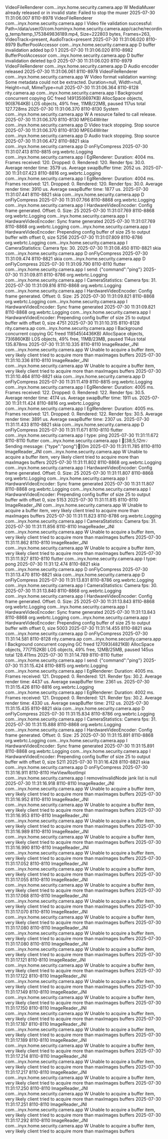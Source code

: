 VideoFileRenderer       com...inyx.home.security.camera.app  W  MediaMuxer already released or in invalid state: Failed to stop the muxer
2025-07-30 11:31:06.007  8110-8978  VideoFileRenderer       com...inyx.home.security.camera.app  I  Video file validation successful: Path=/data/user/0/com.hominyx.home.security.camera.app/cache/recording_temp/temp_1753849836189.mp4, Size=222803 bytes, Frames=263, VideoTrack=present, AudioTrack=present
2025-07-30 11:31:06.020  8110-8979  BufferPoolAccessor      com...inyx.home.security.camera.app  D  buffer invalidation added bp:0 1
2025-07-30 11:31:06.020  8110-8982  BufferPoolAccessor      com...inyx.home.security.camera.app  D  buffer invalidation deleted bp:0
2025-07-30 11:31:06.020  8110-8979  VideoFileRenderer       com...inyx.home.security.camera.app  D  Audio encoder released
2025-07-30 11:31:06.061  8110-8978  VideoFileRenderer       com...inyx.home.security.camera.app  W  Video format validation warning: Some metadata could not be extracted. Duration=null, Width=null, Height=null, MimeType=null
2025-07-30 11:31:06.364  8110-8128  rity.camera.ap          com...inyx.home.security.camera.app  I  Background concurrent copying GC freed 149135(6697KB) AllocSpace objects, 90(8764KB) LOS objects, 49% free, 11MB/22MB, paused 117us total 127.728ms
2025-07-30 11:31:06.370  8110-8130  System                  com...inyx.home.security.camera.app  W  A resource failed to call release.
2025-07-30 11:31:06.370  8110-8130  MPEG4Writer             com...inyx.home.security.camera.app  D  Video track stopping. Stop source
2025-07-30 11:31:06.370  8110-8130  MPEG4Writer             com...inyx.home.security.camera.app  D  Audio track stopping. Stop source
2025-07-30 11:31:06.472  8110-8821  skia                    com...inyx.home.security.camera.app  D  onFlyCompress
2025-07-30 11:31:07.413  8110-8815  org.webrtc.Logging      com...inyx.home.security.camera.app  I  EglRenderer: Duration: 4004 ms. Frames received: 120. Dropped: 0. Rendered: 120. Render fps: 30.0. Average render time: 3579 us. Average swapBuffer time: 2052 us.
2025-07-30 11:31:07.423  8110-8816  org.webrtc.Logging      com...inyx.home.security.camera.app  I  EglRenderer: Duration: 4004 ms. Frames received: 121. Dropped: 0. Rendered: 120. Render fps: 30.0. Average render time: 3910 us. Average swapBuffer time: 1877 us.
2025-07-30 11:31:07.441  8110-8821  skia                    com...inyx.home.security.camera.app  D  onFlyCompress
2025-07-30 11:31:07.766  8110-8868  org.webrtc.Logging      com...inyx.home.security.camera.app  I  HardwareVideoEncoder: Config frame generated. Offset: 0. Size: 25
2025-07-30 11:31:07.769  8110-8868  org.webrtc.Logging      com...inyx.home.security.camera.app  I  HardwareVideoEncoder: Sync frame generated
2025-07-30 11:31:07.769  8110-8868  org.webrtc.Logging      com...inyx.home.security.camera.app  I  HardwareVideoEncoder: Prepending config buffer of size 25 to output buffer with offset 0, size 5256
2025-07-30 11:31:07.809  8110-8786  org.webrtc.Logging      com...inyx.home.security.camera.app  I  CameraStatistics: Camera fps: 30.
2025-07-30 11:31:08.450  8110-8821  skia                    com...inyx.home.security.camera.app  D  onFlyCompress
2025-07-30 11:31:09.474  8110-8821  skia                    com...inyx.home.security.camera.app  D  onFlyCompress
2025-07-30 11:31:09.790  8110-8110  flutter                 com...inyx.home.security.camera.app  I  send: {"command":"ping"}
2025-07-30 11:31:09.811  8110-8786  org.webrtc.Logging      com...inyx.home.security.camera.app  I  CameraStatistics: Camera fps: 31.
2025-07-30 11:31:09.816  8110-8868  org.webrtc.Logging      com...inyx.home.security.camera.app  I  HardwareVideoEncoder: Config frame generated. Offset: 0. Size: 25
2025-07-30 11:31:09.821  8110-8868  org.webrtc.Logging      com...inyx.home.security.camera.app  I  HardwareVideoEncoder: Sync frame generated
2025-07-30 11:31:09.821  8110-8868  org.webrtc.Logging      com...inyx.home.security.camera.app  I  HardwareVideoEncoder: Prepending config buffer of size 25 to output buffer with offset 0, size 4751
2025-07-30 11:31:10.315  8110-8128  rity.camera.ap          com...inyx.home.security.camera.app  I  Background concurrent copying GC freed 118545(4436KB) AllocSpace objects, 73(6860KB) LOS objects, 49% free, 11MB/23MB, paused 114us total 135.878ms
2025-07-30 11:31:10.335  8110-8110  ImageReader_JNI         com...inyx.home.security.camera.app  W  Unable to acquire a buffer item, very likely client tried to acquire more than maxImages buffers
2025-07-30 11:31:10.336  8110-8110  ImageReader_JNI         com...inyx.home.security.camera.app  W  Unable to acquire a buffer item, very likely client tried to acquire more than maxImages buffers
2025-07-30 11:31:10.464  8110-8821  skia                    com...inyx.home.security.camera.app  D  onFlyCompress
2025-07-30 11:31:11.419  8110-8815  org.webrtc.Logging      com...inyx.home.security.camera.app  I  EglRenderer: Duration: 4005 ms. Frames received: 122. Dropped: 0. Rendered: 122. Render fps: 30.5. Average render time: 4174 us. Average swapBuffer time: 1911 us.
2025-07-30 11:31:11.424  8110-8816  org.webrtc.Logging      com...inyx.home.security.camera.app  I  EglRenderer: Duration: 4005 ms. Frames received: 121. Dropped: 0. Rendered: 122. Render fps: 30.5. Average render time: 3891 us. Average swapBuffer time: 2307 us.
2025-07-30 11:31:11.433  8110-8821  skia                    com...inyx.home.security.camera.app  D  onFlyCompress
2025-07-30 11:31:11.671  8110-8110  flutter                 com...inyx.home.security.camera.app  I  type: ping
2025-07-30 11:31:11.672  8110-8110  flutter                 com...inyx.home.security.camera.app  I  [38;5;12m💡 Sending message: {"type":"pong"}[0m
2025-07-30 11:31:11.785  8110-8110  ImageReader_JNI         com...inyx.home.security.camera.app  W  Unable to acquire a buffer item, very likely client tried to acquire more than maxImages buffers
2025-07-30 11:31:11.802  8110-8868  org.webrtc.Logging      com...inyx.home.security.camera.app  I  HardwareVideoEncoder: Config frame generated. Offset: 0. Size: 25
2025-07-30 11:31:11.807  8110-8868  org.webrtc.Logging      com...inyx.home.security.camera.app  I  HardwareVideoEncoder: Sync frame generated
2025-07-30 11:31:11.807  8110-8868  org.webrtc.Logging      com...inyx.home.security.camera.app  I  HardwareVideoEncoder: Prepending config buffer of size 25 to output buffer with offset 0, size 5153
2025-07-30 11:31:11.815  8110-8110  ImageReader_JNI         com...inyx.home.security.camera.app  W  Unable to acquire a buffer item, very likely client tried to acquire more than maxImages buffers
2025-07-30 11:31:11.823  8110-8786  org.webrtc.Logging      com...inyx.home.security.camera.app  I  CameraStatistics: Camera fps: 31.
2025-07-30 11:31:11.856  8110-8110  ImageReader_JNI         com...inyx.home.security.camera.app  W  Unable to acquire a buffer item, very likely client tried to acquire more than maxImages buffers
2025-07-30 11:31:11.862  8110-8110  ImageReader_JNI         com...inyx.home.security.camera.app  W  Unable to acquire a buffer item, very likely client tried to acquire more than maxImages buffers
2025-07-30 11:31:11.927  8110-8110  flutter                 com...inyx.home.security.camera.app  I  type: pong
2025-07-30 11:31:12.474  8110-8821  skia                    com...inyx.home.security.camera.app  D  onFlyCompress
2025-07-30 11:31:13.470  8110-8821  skia                    com...inyx.home.security.camera.app  D  onFlyCompress
2025-07-30 11:31:13.831  8110-8786  org.webrtc.Logging      com...inyx.home.security.camera.app  I  CameraStatistics: Camera fps: 30.
2025-07-30 11:31:13.840  8110-8868  org.webrtc.Logging      com...inyx.home.security.camera.app  I  HardwareVideoEncoder: Config frame generated. Offset: 0. Size: 25
2025-07-30 11:31:13.843  8110-8868  org.webrtc.Logging      com...inyx.home.security.camera.app  I  HardwareVideoEncoder: Sync frame generated
2025-07-30 11:31:13.843  8110-8868  org.webrtc.Logging      com...inyx.home.security.camera.app  I  HardwareVideoEncoder: Prepending config buffer of size 25 to output buffer with offset 0, size 5003
2025-07-30 11:31:14.455  8110-8821  skia                    com...inyx.home.security.camera.app  D  onFlyCompress
2025-07-30 11:31:14.581  8110-8128  rity.camera.ap          com...inyx.home.security.camera.app  I  Background concurrent copying GC freed 127093(4821KB) AllocSpace objects, 77(7152KB) LOS objects, 49% free, 12MB/25MB, paused 145us total 128.411ms
2025-07-30 11:31:14.789  8110-8110  flutter                 com...inyx.home.security.camera.app  I  send: {"command":"ping"}
2025-07-30 11:31:15.424  8110-8815  org.webrtc.Logging      com...inyx.home.security.camera.app  I  EglRenderer: Duration: 4005 ms. Frames received: 121. Dropped: 0. Rendered: 121. Render fps: 30.2. Average render time: 4437 us. Average swapBuffer time: 2361 us.
2025-07-30 11:31:15.426  8110-8816  org.webrtc.Logging      com...inyx.home.security.camera.app  I  EglRenderer: Duration: 4002 ms. Frames received: 121. Dropped: 0. Rendered: 121. Render fps: 30.2. Average render time: 4330 us. Average swapBuffer time: 2112 us.
2025-07-30 11:31:15.435  8110-8821  skia                    com...inyx.home.security.camera.app  D  onFlyCompress
2025-07-30 11:31:15.834  8110-8786  org.webrtc.Logging      com...inyx.home.security.camera.app  I  CameraStatistics: Camera fps: 31.
2025-07-30 11:31:15.888  8110-8868  org.webrtc.Logging      com...inyx.home.security.camera.app  I  HardwareVideoEncoder: Config frame generated. Offset: 0. Size: 25
2025-07-30 11:31:15.891  8110-8868  org.webrtc.Logging      com...inyx.home.security.camera.app  I  HardwareVideoEncoder: Sync frame generated
2025-07-30 11:31:15.891  8110-8868  org.webrtc.Logging      com...inyx.home.security.camera.app  I  HardwareVideoEncoder: Prepending config buffer of size 25 to output buffer with offset 0, size 5211
2025-07-30 11:31:16.428  8110-8821  skia                    com...inyx.home.security.camera.app  D  onFlyCompress
2025-07-30 11:31:16.911  8110-8110  HwViewRootImpl          com...inyx.home.security.camera.app  I  removeInvalidNode jank list is null
2025-07-30 11:31:16.918  8110-8110  ImageReader_JNI         com...inyx.home.security.camera.app  W  Unable to acquire a buffer item, very likely client tried to acquire more than maxImages buffers
2025-07-30 11:31:16.952  8110-8110  ImageReader_JNI         com...inyx.home.security.camera.app  W  Unable to acquire a buffer item, very likely client tried to acquire more than maxImages buffers
2025-07-30 11:31:16.953  8110-8110  ImageReader_JNI         com...inyx.home.security.camera.app  W  Unable to acquire a buffer item, very likely client tried to acquire more than maxImages buffers
2025-07-30 11:31:16.989  8110-8110  ImageReader_JNI         com...inyx.home.security.camera.app  W  Unable to acquire a buffer item, very likely client tried to acquire more than maxImages buffers
2025-07-30 11:31:16.990  8110-8110  ImageReader_JNI         com...inyx.home.security.camera.app  W  Unable to acquire a buffer item, very likely client tried to acquire more than maxImages buffers
2025-07-30 11:31:17.052  8110-8110  ImageReader_JNI         com...inyx.home.security.camera.app  W  Unable to acquire a buffer item, very likely client tried to acquire more than maxImages buffers
2025-07-30 11:31:17.055  8110-8110  ImageReader_JNI         com...inyx.home.security.camera.app  W  Unable to acquire a buffer item, very likely client tried to acquire more than maxImages buffers
2025-07-30 11:31:17.068  8110-8110  ImageReader_JNI         com...inyx.home.security.camera.app  W  Unable to acquire a buffer item, very likely client tried to acquire more than maxImages buffers
2025-07-30 11:31:17.070  8110-8110  ImageReader_JNI         com...inyx.home.security.camera.app  W  Unable to acquire a buffer item, very likely client tried to acquire more than maxImages buffers
2025-07-30 11:31:17.080  8110-8110  ImageReader_JNI         com...inyx.home.security.camera.app  W  Unable to acquire a buffer item, very likely client tried to acquire more than maxImages buffers
2025-07-30 11:31:17.080  8110-8110  ImageReader_JNI         com...inyx.home.security.camera.app  W  Unable to acquire a buffer item, very likely client tried to acquire more than maxImages buffers
2025-07-30 11:31:17.121  8110-8110  ImageReader_JNI         com...inyx.home.security.camera.app  W  Unable to acquire a buffer item, very likely client tried to acquire more than maxImages buffers
2025-07-30 11:31:17.122  8110-8110  ImageReader_JNI         com...inyx.home.security.camera.app  W  Unable to acquire a buffer item, very likely client tried to acquire more than maxImages buffers
2025-07-30 11:31:17.149  8110-8110  ImageReader_JNI         com...inyx.home.security.camera.app  W  Unable to acquire a buffer item, very likely client tried to acquire more than maxImages buffers
2025-07-30 11:31:17.150  8110-8110  ImageReader_JNI         com...inyx.home.security.camera.app  W  Unable to acquire a buffer item, very likely client tried to acquire more than maxImages buffers
2025-07-30 11:31:17.187  8110-8110  ImageReader_JNI         com...inyx.home.security.camera.app  W  Unable to acquire a buffer item, very likely client tried to acquire more than maxImages buffers
2025-07-30 11:31:17.189  8110-8110  ImageReader_JNI         com...inyx.home.security.camera.app  W  Unable to acquire a buffer item, very likely client tried to acquire more than maxImages buffers
2025-07-30 11:31:17.214  8110-8110  ImageReader_JNI         com...inyx.home.security.camera.app  W  Unable to acquire a buffer item, very likely client tried to acquire more than maxImages buffers
2025-07-30 11:31:17.217  8110-8110  ImageReader_JNI         com...inyx.home.security.camera.app  W  Unable to acquire a buffer item, very likely client tried to acquire more than maxImages buffers
2025-07-30 11:31:17.250  8110-8110  ImageReader_JNI         com...inyx.home.security.camera.app  W  Unable to acquire a buffer item, very likely client tried to acquire more than maxImages buffers
2025-07-30 11:31:17.251  8110-8110  ImageReader_JNI         com...inyx.home.security.camera.app  W  Unable to acquire a buffer item, very likely client tried to acquire more than maxImages buffers
2025-07-30 11:31:17.292  8110-8110  ImageReader_JNI         com...inyx.home.security.camera.app  W  Unable to acquire a buffer item, very likely client tried to acquire more than maxImages buffers
